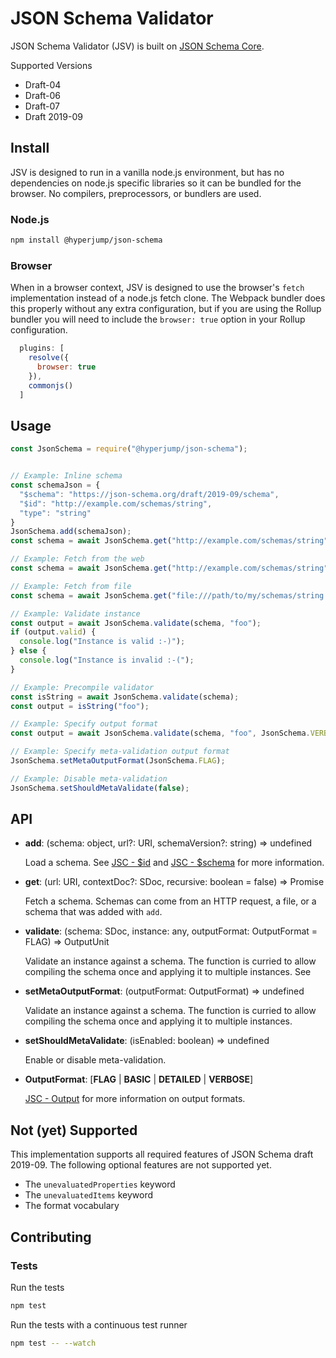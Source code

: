 # JSON Schema Validator
JSON Schema Validator (JSV) is built on [JSON Schema Core](https://github.com/jdesrosiers/json-schema-core).

Supported Versions
* Draft-04
* Draft-06
* Draft-07
* Draft 2019-09

## Install
JSV is designed to run in a vanilla node.js environment, but has no dependencies
on node.js specific libraries so it can be bundled for the browser.  No
compilers, preprocessors, or bundlers are used.

### Node.js
```bash
npm install @hyperjump/json-schema
```

### Browser
When in a browser context, JSV is designed to use the browser's `fetch`
implementation instead of a node.js fetch clone. The Webpack bundler does this
properly without any extra configuration, but if you are using the Rollup
bundler you will need to include the `browser: true` option in your Rollup
configuration.

```javascript
  plugins: [
    resolve({
      browser: true
    }),
    commonjs()
  ]
```

## Usage
```javascript
const JsonSchema = require("@hyperjump/json-schema");


// Example: Inline schema
const schemaJson = {
  "$schema": "https://json-schema.org/draft/2019-09/schema",
  "$id": "http://example.com/schemas/string",
  "type": "string"
}
JsonSchema.add(schemaJson);
const schema = await JsonSchema.get("http://example.com/schemas/string");

// Example: Fetch from the web
const schema = await JsonSchema.get("http://example.com/schemas/string");

// Example: Fetch from file
const schema = await JsonSchema.get("file:///path/to/my/schemas/string.schema.json");

// Example: Validate instance
const output = await JsonSchema.validate(schema, "foo");
if (output.valid) {
  console.log("Instance is valid :-)");
} else {
  console.log("Instance is invalid :-(");
}

// Example: Precompile validator
const isString = await JsonSchema.validate(schema);
const output = isString("foo");

// Example: Specify output format
const output = await JsonSchema.validate(schema, "foo", JsonSchema.VERBOSE);

// Example: Specify meta-validation output format
JsonSchema.setMetaOutputFormat(JsonSchema.FLAG);

// Example: Disable meta-validation
JsonSchema.setShouldMetaValidate(false);
```

## API
* **add**: (schema: object, url?: URI, schemaVersion?: string) => undefined

    Load a schema. See [JSC - $id](https://github.com/jdesrosiers/json-schema-core#id)
    and [JSC - $schema](https://github.com/jdesrosiers/json-schema-core#schema-1)
    for more information.
* **get**: (url: URI, contextDoc?: SDoc, recursive: boolean = false) => Promise<SDoc>

    Fetch a schema. Schemas can come from an HTTP request, a file, or a schema
    that was added with `add`.
* **validate**: (schema: SDoc, instance: any, outputFormat: OutputFormat = FLAG) => OutputUnit

    Validate an instance against a schema. The function is curried to allow
    compiling the schema once and applying it to multiple instances. See
* **setMetaOutputFormat**: (outputFormat: OutputFormat) => undefined

    Validate an instance against a schema. The function is curried to allow
    compiling the schema once and applying it to multiple instances.
* **setShouldMetaValidate**: (isEnabled: boolean) => undefined

    Enable or disable meta-validation.
* **OutputFormat**: [**FLAG** | **BASIC** | **DETAILED** | **VERBOSE**]

    [JSC - Output](https://github.com/jdesrosiers/json-schema-core#output) for
    more information on output formats.

## Not (yet) Supported
This implementation supports all required features of JSON Schema draft 2019-09.
The following optional features are not supported yet.

* The `unevaluatedProperties` keyword
* The `unevaluatedItems` keyword
* The format vocabulary

## Contributing

### Tests

Run the tests

```bash
npm test
```

Run the tests with a continuous test runner

```bash
npm test -- --watch
```
